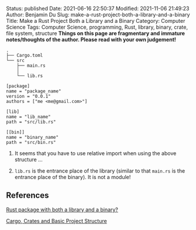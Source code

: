 Status: published
Date: 2021-06-16 22:50:37
Modified: 2021-11-06 21:49:23
Author: Benjamin Du
Slug: make-a-rust-project-both-a-library-and-a-binary
Title: Make a Rust Project Both a Library and a Binary
Category: Computer Science
Tags: Computer Science, programming, Rust, library, binary, crate, file system, structure
**Things on this page are fragmentary and immature notes/thoughts of the author. Please read with your own judgement!**


```
.
├── Cargo.toml
└── src
    ├── main.rs
    │   
    └── lib.rs
```

```
[package]
name = "package_name"
version = "0.0.1"
authors = ["me <me@gmail.com>"]

[lib]
name = "lib_name"
path = "src/lib.rs"

[[bin]]
name = "binary_name"
path = "src/bin.rs"
```

1. It seems that you have to use relative import when using the above structure ...

2. `lib.rs` is the entrance place of the library 
    (similar to that `main.rs` is the entrance place of the binary).
    It is not a module!

## References

[Rust package with both a library and a binary?](https://stackoverflow.com/questions/26946646/rust-package-with-both-a-library-and-a-binary)

[Cargo, Crates and Basic Project Structure](https://learning-rust.github.io/docs/a4.cargo,crates_and_basic_project_structure.html)
